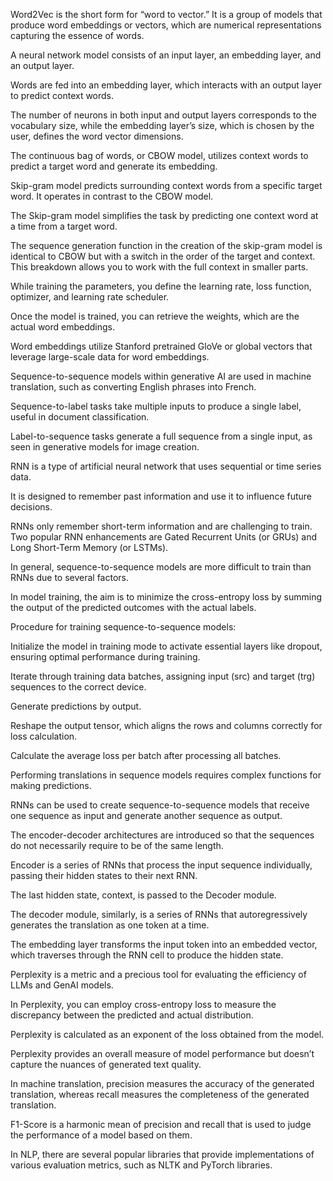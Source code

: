 Word2Vec is the short form for “word to vector.” It is a group of models that produce word embeddings or vectors, which are numerical representations capturing the essence of words.

A neural network model consists of an input layer, an embedding layer, and an output layer.

Words are fed into an embedding layer, which interacts with an output layer to predict context words.

The number of neurons in both input and output layers corresponds to the vocabulary size, while the embedding layer’s size, which is chosen by the user, defines the word vector dimensions.

The continuous bag of words, or CBOW model, utilizes context words to predict a target word and generate its embedding.

Skip-gram model predicts surrounding context words from a specific target word. It operates in contrast to the CBOW model.

The Skip-gram model simplifies the task by predicting one context word at a time from a target word. 

The sequence generation function in the creation of the skip-gram model is identical to CBOW but with a switch in the order of the target and context. This breakdown allows you to work with the full context in smaller parts.

While training the parameters, you define the learning rate, loss function, optimizer, and learning rate scheduler.

Once the model is trained, you can retrieve the weights, which are the actual word embeddings.

Word embeddings utilize Stanford pretrained GloVe or global vectors that leverage large-scale data for word embeddings.

Sequence-to-sequence models within generative AI are used in machine translation, such as converting English phrases into French.

Sequence-to-label tasks take multiple inputs to produce a single label, useful in document classification. 

Label-to-sequence tasks generate a full sequence from a single input, as seen in generative models for image creation.

RNN is a type of artificial neural network that uses sequential or time series data. 

It is designed to remember past information and use it to influence future decisions.

RNNs only remember short-term information and are challenging to train. Two popular RNN enhancements are Gated Recurrent Units (or GRUs) and Long Short-Term Memory (or LSTMs).

In general, sequence-to-sequence models are more difficult to train than RNNs due to several factors.

In model training, the aim is to minimize the cross-entropy loss by summing the output of the predicted outcomes with the actual labels.

Procedure for training sequence-to-sequence models: 

Initialize the model in training mode to activate essential layers like dropout, ensuring optimal performance during training.

Iterate through training data batches, assigning input (src) and target (trg) sequences to the correct device.

Generate predictions by output.

Reshape the output tensor, which aligns the rows and columns correctly for loss calculation.

Calculate the average loss per batch after processing all batches.

Performing translations in sequence models requires complex functions for making predictions.

RNNs can be used to create sequence-to-sequence models that receive one sequence as input and generate another sequence as output. 

The encoder-decoder architectures are introduced so that the sequences do not necessarily require to be of the same length.

Encoder is a series of RNNs that process the input sequence individually, passing their hidden states to their next RNN. 

The last hidden state, context, is passed to the Decoder module. 

The decoder module, similarly, is a series of RNNs that autoregressively generates the translation as one token at a time.

The embedding layer transforms the input token into an embedded vector, which traverses through the RNN cell to produce the hidden state.

Perplexity is a metric and a precious tool for evaluating the efficiency of LLMs and GenAI models.

In Perplexity, you can employ cross-entropy loss to measure the discrepancy between the predicted and actual distribution.

Perplexity is calculated as an exponent of the loss obtained from the model.

Perplexity provides an overall measure of model performance but doesn’t capture the nuances of generated text quality.

In machine translation, precision measures the accuracy of the generated translation, whereas recall measures the completeness of the generated translation.

F1-Score is a harmonic mean of precision and recall that is used to judge the performance of a model based on them.

In NLP, there are several popular libraries that provide implementations of various evaluation metrics, such as NLTK and PyTorch libraries.
